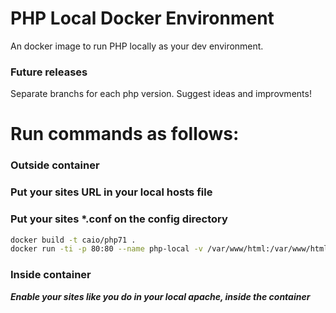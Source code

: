 # PHP Local Docker Environment
An docker image to run PHP locally as your dev environment.

### Future releases ###
Separate branchs for each php version.
Suggest ideas and improvments!
# Run commands as follows:
### Outside container ###
### Put your sites URL in your local hosts file ###
### Put your sites *.conf on the config directory ###
```bash
docker build -t caio/php71 . 
docker run -ti -p 80:80 --name php-local -v /var/www/html:/var/www/html -d caio/php71
```
### Inside container ###
***Enable your sites like you do in your local apache, inside the container***
